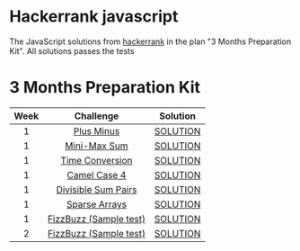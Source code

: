 # Hackerrank javascript
The JavaScript solutions from  [hackerrank](https://www.hackerrank.com/) in the plan "3 Months Preparation Kit". All solutions passes the tests

# 3 Months Preparation Kit
| Week  | Challenge | Solution |
| :---: | :---:     | :---:    |
| 1 | [Plus Minus](https://www.hackerrank.com/challenges/three-month-preparation-kit-plus-minus)  | [SOLUTION](https://github.com/VelascoCristian/Hackerrank-javascript/blob/main/Week%20-%201/Plus%20Minus.js) |
| 1 | [Mini-Max Sum](https://www.hackerrank.com/challenges/three-month-preparation-kit-mini-max-sum/)  | [SOLUTION](https://github.com/VelascoCristian/Hackerrank-javascript/blob/main/Week%20-%201/MiniMaxSum.js) |
| 1 | [Time Conversion](https://www.hackerrank.com/challenges/three-month-preparation-kit-time-conversion/)  | [SOLUTION](https://github.com/VelascoCristian/Hackerrank-javascript/blob/main/Week%20-%201/Breaking%20the%20Records.js) |
| 1 | [Camel Case 4](https://www.hackerrank.com/challenges/three-month-preparation-kit-camel-case/)  | [SOLUTION](https://github.com/VelascoCristian/Hackerrank-javascript/blob/main/Week%20-%201/Camel%20Case%204.js) |
| 1 | [Divisible Sum Pairs](https://www.hackerrank.com/challenges/three-month-preparation-kit-divisible-sum-pairs/)  | [SOLUTION](https://github.com/VelascoCristian/Hackerrank-javascript/blob/main/Week%20-%201/Divisible%20Sum%20Pairs.js) |
| 1 | [Sparse Arrays](https://www.hackerrank.com/challenges/three-month-preparation-kit-sparse-arrays/)  | [SOLUTION](https://github.com/VelascoCristian/Hackerrank-javascript/blob/main/Week%20-%201/Sparse%20Arrays.js) |
| 1 | [FizzBuzz (Sample test)](https://www.hackerrank.com/test/143hd7jsid6/questions/521e954e6ff11)  | [SOLUTION](https://github.com/VelascoCristian/Hackerrank-javascript/blob/main/Week%20-%201/FizzBuzz.js) |
| 2 | [FizzBuzz (Sample test)](https://www.hackerrank.com/challenges/three-month-preparation-kit-lonely-integer/)  | [SOLUTION](https://github.com/VelascoCristian/Hackerrank-javascript/blob/main/Week%20-%202/Lonely%20Integer.js) |
